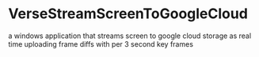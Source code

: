 # VerseStreamScreenToGoogleCloud
a windows application that streams screen to google cloud storage as real time uploading frame diffs with per 3 second key frames
